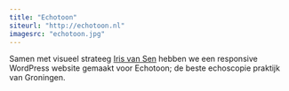 ```yaml
---
title: "Echotoon"
siteurl: "http://echotoon.nl"
imagesrc: "echotoon.jpg"
---
```

Samen met visueel strateeg <a target="_blank" href="http://irisvansen.nl">Iris van Sen</a> hebben we een responsive WordPress website gemaakt voor Echotoon; de beste echoscopie praktijk van Groningen.
